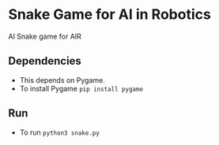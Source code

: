 # Snake Game for AI in Robotics
AI Snake game for AIR
## Dependencies
- This depends on Pygame.
- To install Pygame <code>pip install pygame</code>
## Run
- To run <code>python3 snake.py</code>

